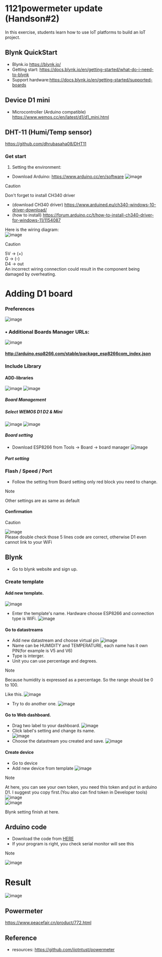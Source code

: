 # 1121powermeter update (Handson#2)
In this exercise, students learn how to use IoT platforms to build an IoT project.  
## Blynk QuickStart  
- Blynk.io https://blynk.io/
- Getting start: https://docs.blynk.io/en/getting-started/what-do-i-need-to-blynk
- Support hardware:https://docs.blynk.io/en/getting-started/supported-boards
## Device D1 mini
- Microcontroller (Arduino compatible)
https://www.wemos.cc/en/latest/d1/d1_mini.html
## DHT-11 (Humi/Temp sensor)
https://github.com/dhrubasaha08/DHT11
### Get start
1. Setting the environment:
- Download Arduino: https://www.arduino.cc/en/software
![image](https://github.com/iiotntust/1131blynk/blob/f482b2e8d83cc8fce1db40308162bd033a11e1da/picture/arduino.png)
> [!CAUTION]
> Don't forget to install CH340 driver
> - (download CH340 driver) https://www.arduined.eu/ch340-windows-10-driver-download/
> - (how to install) https://forum.arduino.cc/t/how-to-install-ch340-driver-for-windows-11/1154087  

Here is the wiring diagram:  
![image](picture/D1_mini_blynk.png)
> [!CAUTION]
> 5V -> (+)  
> G -> (-)  
> D4 -> out  
>  An incorrect wiring connection could result in the component being damaged by overheating.

# Adding D1 board
### Preferences
![image](https://user-images.githubusercontent.com/90613715/136137227-869b415b-4267-47e0-82eb-20b4f56cd149.png)  
### • Additional Boards Manager URLs:
![image](picture/13.png)  
#### http://arduino.esp8266.com/stable/package_esp8266com_index.json
### Include Library
#### ADD-libraries
![image](picture/DHT_library.png)
![image](picture/blynk_lib.png)  
##### Board Management
##### Select WEMOS D1 D2 & Mini 
![image](picture/14.png)
![image](picture/15.png)  
##### Board setting
- Download ESP8266 from Tools -> Board -> board manager
![image](picture/16.png) 
##### Port setting
### Flash / Speed / Port
- Follow the setting from Board setting only red block you need to change.
> [!NOTE]
> Other settings are as same as default

#### Confirmation
> [!CAUTION]
> ![image](picture/17.png)  
> Please double check those 5 lines code are correct, otherwise D1 even cannot link to your WiFi

## Blynk
- Go to blynk website and sign up.
### Create template
#### Add new template.
![image](picture/12.png)  
- Enter the template's name.
Hardware choose ESP8266 and connection type is WiFi.
![image](picture/9.png)  
#### Go to datastreams
- Add new datastream and choose virtual pin
![image](picture/5.png) 
- Name can be HUMIDITY and TEMPERATURE, each name has it own PIN(for example is V5 and V6)
- Type is interger.
- Unit you can use percentage and degrees.
> [!NOTE]
> Because humidity is expressed as a percentage.
> So the range should be 0 to 100.

Like this.
![image](picture/11.png)  
- Try to do another one.
![image](picture/10.png)  
#### Go to Web dashboard.
- Drag two label to your dashboard.
![image](picture/2.png)  
- Click label's setting and change its name.  
![image](picture/6.png)  
- Choose the datastream you created and save.
![image](picture/7.png)  
#### Create device
- Go to device
- Add new device from template
![image](picture/8.png)  
> [!NOTE]
> At here, you can see your own token, you need this token and put in arduino D1.
> I suggest you copy first.(You also can find token in Developer tools)
> ![image](picture/3.5.png)  
> ![image](picture/3.png)  

Blynk setting finish at here.
## Arduino code
- Download the code from [HERE](blynk_DHT11.ino)  
- If your program is right, you check serial monitor will see this
> [!NOTE]
>  
![image](picture/blynk_success.png)  
# Result
![image](picture/biynk+dht11.png)  
## Powermeter
https://www.peacefair.cn/product/772.html
## Reference
- resources: https://github.com/iiotntust/powermeter
